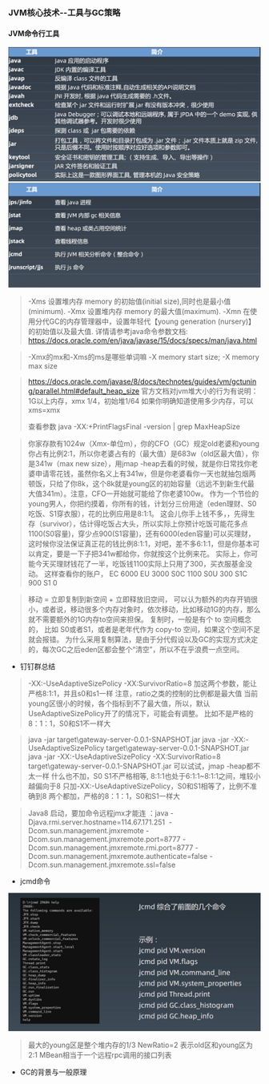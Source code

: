 ### JVM核心技术--工具与GC策略  

#### JVM命令行工具

<img src="资源/Xnip2020-10-20_22-59-56.jpg" style="zoom:50%;" />

<img src="资源/Xnip2020-10-20_23-03-50.jpg" style="zoom:50%;" />

> -Xms 设置堆内存 memory 的初始值(initial size),同时也是最小值(minimum).
> -Xmx 设置堆内存 memory 的最大值(maximum).
> -Xmn 在使用分代GC的内存管理器中，设置年轻代【young generation (nursery)】的初始值以及最大值.
> 详情请参考java命令参数文档: https://docs.oracle.com/en/java/javase/15/docs/specs/man/java.html


> -Xmx的mx和-Xms的ms是哪些单词嘛
> -X  memory start size;  -X memory max size


> https://docs.oracle.com/javase/8/docs/technotes/guides/vm/gctuning/parallel.html#default_heap_size
官方文档对jvm堆大小的行为有说明：
> 1G以上内存，xmx 1/4，初始堆1/64
> 如果你明确知道使用多少内存，可以xms=xmx
> 
>查看参数
> java -XX:+PrintFlagsFinal -version | grep MaxHeapSize


>你家存款有1024w（Xmx-单位m），你的CFO（GC）规定old老婆和young你占有比例2:1，所以你老婆占有的（最大值）是683w（old区最大值），你是341w（max new size），用jmap -heap去看的时候，就是你日常找你老婆申请零花钱，虽然你名义上有341w，但是你老婆看你一天也就抽包烟两顿饭，只给了你8k，这个8k就是young区的初始容量（远远不到新生代最大值341m）。注意，CFO一开始就可能给了你老婆100w。
>作为一个节俭的young男人，你把约摸着，你所有的钱，计划分三份用途（eden理财、S0吃饭、S1穿衣服），花的比例应用是8:1:1。
>这会儿你手上钱不多，，先得生存（survivor），估计得吃饭占大头，所以实际上你预计吃饭可能花多点1100(S0容量)，穿少点900(S1容量)，还有6000(eden容量)可以买理财，这时候你没法保证真正花的钱比例8:1:1，对吧，差不多6:1:1，但是你基本可以肯定，要是一下子把341w都给你，你就按这个比例来花。
>实际上，你可能今天买理财钱花了一半，吃饭钱1100实际上只用了300，买衣服基金没动。
>这样查看你的账户，
>EC  6000
>EU  3000
>S0C 1100
>S0U 300
>S1C 900
>S1   0


>移动 = 立即复制到新空间 + 立即释放旧空间， 可以认为额外的内存开销很小，或者说，移动很多个内存对象时，依次移动，比如移动1G的内存，那么就不需要额外的1G内存to空间来担保。
>复制时，一般是有个 to 空间概念的， 比如 S0或者S1，或者是老年代作为 copy-to 空间，如果这个空间不足就会报错。
>为什么采用复制算法，是由于分代假设以及GC的实现方式决定的，每次GC之后eden区都会整个“清空”，所以不在乎浪费一点空间。
>
- 钉钉群总结
> -XX:-UseAdaptiveSizePolicy -XX:SurvivorRatio=8
加这两个参数，能让严格8:1:1，并且s0和s1一样
注意，ratio之类的控制的比例都是最大值
当前young区很小的时候，各个指标到不了最大值，所以，默认UseAdaptiveSizePolicy开了的情况下，可能会有调整。
比如不是严格的8：1：1，S0和S1不一样大

>java -jar target\gateway-server-0.0.1-SNAPSHOT.jar
>java -jar -XX:-UseAdaptiveSizePolicy target\gateway-server-0.0.1-SNAPSHOT.jar
>java -jar -XX:-UseAdaptiveSizePolicy -XX:SurvivorRatio=8 target\gateway-server-0.0.1-SNAPSHOT.jar
>可以试试，jmap -heap都不太一样
>什么也不加，S0 S1不严格相等, 8:1:1也处于6:1:1~8:1:1之间，堆较小越偏向于8
>只加-XX:-UseAdaptiveSizePolicy，S0和S1相等了，比例不准确到8
>两个都加，严格的8：1：1，S0和S1一样大

>Java8 启动，要加命令远程jmx才能连 ：java -Djava.rmi.server.hostname=114.67.171.251  -Dcom.sun.management.jmxremote -Dcom.sun.management.jmxremote.port=8777 -Dcom.sun.management.jmxremote.rmi.port=8777 -Dcom.sun.management.jmxremote.authenticate=false -Dcom.sun.management.jmxremote.ssl=false

- jcmd命令
<img src="资源/jcmd.jpg" style="zoom:50%;" />

> 最大的young区是整个堆内存的1/3
> NewRatio=2 表示old区和young区为2:1
> MBean相当于一个远程rpc调用的接口列表
- GC的背景与一般原理
